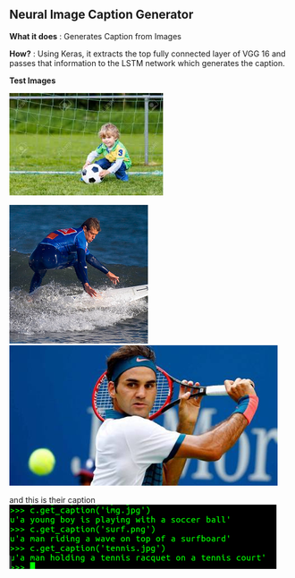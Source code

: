 ## Neural Image Caption Generator

**What it does** : Generates Caption from Images 


**How?** : Using Keras, it extracts the top fully connected layer of VGG 16 and passes that information to the LSTM network which generates the caption.

 **Test Images**
 
 ![image](img.jpg)
 
 ![image](surf.png)
 ![image](tennis.jpg)
 
 and this is their caption
![image](output.png)



